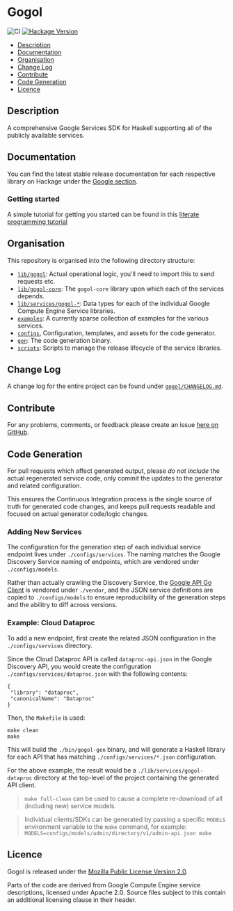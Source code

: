 # Gogol

![CI](https://github.com/brendanhay/gogol/actions/workflows/ci.yml/badge.svg)
[![Hackage Version](https://img.shields.io/hackage/v/gogol.svg)](http://hackage.haskell.org/package/gogol)

* [Description](#description)
* [Documentation](#documentation)
* [Organisation](#organisation)
* [Change Log](#change-log)
* [Contribute](#contribute)
* [Code Generation](#code-generation)
* [Licence](#licence)

## Description

A comprehensive Google Services SDK for Haskell supporting all of the publicly available services.

## Documentation

You can find the latest stable release documentation for each respective library
on Hackage under the [Google section](http://hackage.haskell.org/packages/#cat:Google).

### Getting started

A simple tutorial for getting you started can be found in this [literate programming tutorial](examples/src/Example/Tutorial.lhs)

## Organisation

This repository is organised into the following directory structure:

* [`lib/gogol`](lib/gogol): Actual operational logic, you'll need to import this to send requests etc.
* [`lib/gogol-core`](lib/gogol-core): The `gogol-core` library upon which each of the services depends.
* [`lib/services/gogol-*`](lib/services): Data types for each of the individual Google Compute Engine Service libraries.
* [`examples`](examples): A currently sparse collection of examples for the various services.
* [`configs`](configs), Configuration, templates, and assets for the code generator.
* [`gen`](gen): The code generation binary.
* [`scripts`](scripts): Scripts to manage the release lifecycle of the service libraries.

## Change Log

A change log for the entire project can be found under [`gogol/CHANGELOG.md`](gogol/CHANGELOG.md).

## Contribute

For any problems, comments, or feedback please create an issue [here on GitHub](https://github.com/brendanhay/gogol/issues).

## Code Generation

For pull requests which affect generated output, please _do not include_ the actual regenerated service code, only commit the updates to the generator and related configuration.

This ensures the Continuous Integration process is the single source of truth for generated code changes, and keeps pull requests readable and focused on actual generator code/logic changes.

### Adding New Services

The configuration for the generation step of each individual service endpoint lives under `./configs/services`. The naming matches the Google Discovery Service naming of endpoints, which are vendored under `./configs/models`.

Rather than actually crawling the Discovery Service, the [Google API Go Client](https://www.github.com/google/google-api-go-client) is vendored under `./vendor`, and the JSON service definitions are copied to `./configs/models` to ensure reproducibility of the generation steps and the abilitry to diff across versions.

### Example: Cloud Dataproc

To add a new endpoint, first create the related JSON configuration in the `./configs/services` directory.

Since the Cloud Dataproc API is called `dataproc-api.json` in the Google Discovery API,
you would create the configuration `./configs/services/dataproc.json` with the following contents:

```
{
 "library": "dataproc",
 "canonicalName": "Dataproc"
}
```

Then, the `Makefile` is used:

```
make clean
make
```

This will build the `./bin/gogol-gen` binary, and will generate a Haskell library for each API that has matching `./configs/services/*.json` configuration.

For the above example, the result would be a `./lib/services/gogol-dataproc` directory at the top-level of the project containing the generated API client.

> `make full-clean` can be used to cause a complete re-download of all (including new) service models.

> Individual clients/SDKs can be generated by passing a specific `MODELS` environment variable to the `make` command, for example: `MODELS=configs/models/admin/directory/v1/admin-api.json make`

## Licence

Gogol is released under the [Mozilla Public License Version 2.0](http://www.mozilla.org/MPL/).

Parts of the code are derived from Google Compute Engine service descriptions, licensed under Apache 2.0.
Source files subject to this contain an additional licensing clause in their header.
